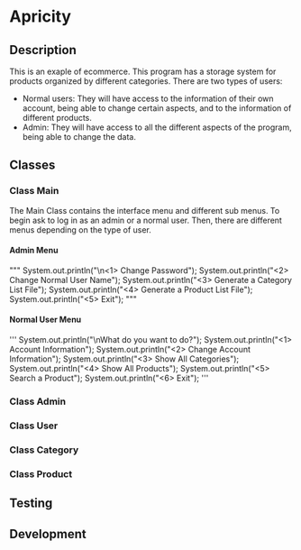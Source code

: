 # Apricity
## Description
This is an exaple of ecommerce. This program has a storage system for products organized by different categories.
There are two types of users:
- Normal users: They will have access to the information of their own account, being able to change certain aspects, and to the information of different products.
- Admin: They will have access to all the different aspects of the program, being able to change the data.
## Classes
### Class Main
The Main Class contains the interface menu and different sub menus.
To begin ask to log in as an admin or a normal user.
Then, there are different menus depending on the type of user.
#### Admin Menu
"""
							System.out.println("\n<1> Change Password");
							System.out.println("<2> Change Normal User Name");
							System.out.println("<3> Generate a Category List File");
							System.out.println("<4> Generate a Product List File");
							System.out.println("<5> Exit");
"""
#### Normal User Menu
'''
					System.out.println("\nWhat do you want to do?");
					System.out.println("<1> Account Information");
					System.out.println("<2> Change Account Information");
					System.out.println("<3> Show All Categories");
					System.out.println("<4> Show All Products");
					System.out.println("<5> Search a Product");
					System.out.println("<6> Exit");
'''
### Class Admin
### Class User
### Class Category
### Class Product
## Testing
## Development
